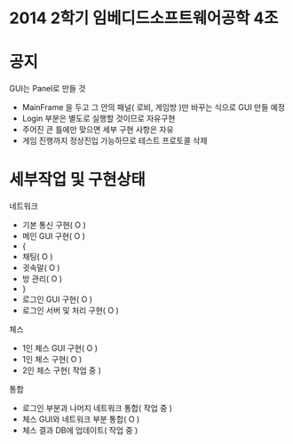﻿2014 2학기 임베디드소프트웨어공학 4조
=================

공지
=================
GUI는 Panel로 만들 것
- MainFrame 을 두고 그 안의 패널( 로비, 게임방 )만 바꾸는 식으로 GUI 만들 예정
- Login 부분은 별도로 실행할 것이므로 자유구현
- 주어진 큰 틀에만 맞으면 세부 구현 사항은 자유
- 게임 진행까지 정상진입 가능하므로 테스트 프로토콜 삭제

세부작업 및 구현상태
=================
네트워크
- 기본 통신 구현( O )
- 메인 GUI 구현( O )
- {
- 채팅( O )
- 귓속말( O )
- 방 관리( O )
- }
- 로그인 GUI 구현( O )
- 로그인 서버 및 처리 구현( O )

체스
- 1인 체스 GUI 구현( O )
- 1인 체스 구현( O )
- 2인 체스 구현( 작업 중 )

통합
- 로그인 부분과 나머지 네트워크 통합( 작업 중 )
- 체스 GUI와 네트워크 부분 통합( O )
- 체스 결과 DB에 업데이트( 작업 중 )
